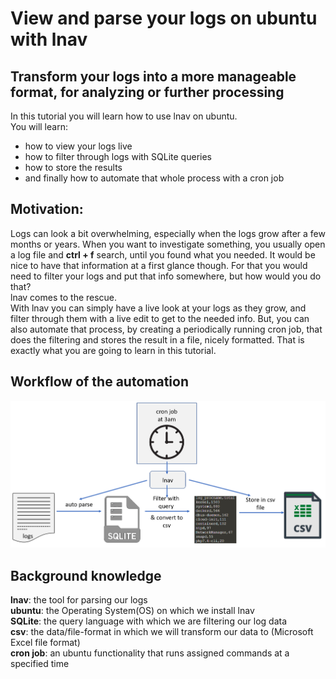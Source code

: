 # View and parse your logs on ubuntu with lnav
## Transform your logs into a more manageable format, for analyzing or further processing
In this tutorial you will learn how to use lnav on ubuntu. <br>
You will learn:
- how to view your logs live
- how to filter through logs with SQLite queries
- how to store the results
- and finally how to automate that whole process with a cron job

## Motivation:
Logs can look a bit overwhelming, especially when the logs grow after a few months or years. 
When you want to investigate something, you usually open a log file and **ctrl + f** search, until you found what you needed. 
It would be nice to have that information at a first glance though. 
For that you would need to filter your logs and put that info somewhere, but how would you do that?<br>
lnav comes to the rescue.<br>
With lnav you can simply have a live look at your logs as they grow, and filter through them with a live edit to get to the needed info.
But, you can also automate that process, by creating a periodically running cron job, that does the filtering and stores the result in a file, nicely formatted.
That is exactly what you are going to learn in this tutorial.

## Workflow of the automation

![csv_workflow.png](./assets/csv_workflow.png)

## Background knowledge
**lnav**: the tool for parsing our logs<br>
**ubuntu**: the Operating System(OS) on which we install lnav<br>
**SQLite**: the query language with which we are filtering our log data<br>
**csv**: the data/file-format in which we will transform our data to (Microsoft Excel file format)<br>
**cron job**: an ubuntu functionality that runs assigned commands at a specified time<br>